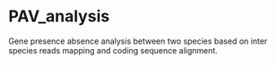 # PAV_analysis
Gene presence absence analysis between two species based on inter species reads mapping and coding sequence alignment. 
